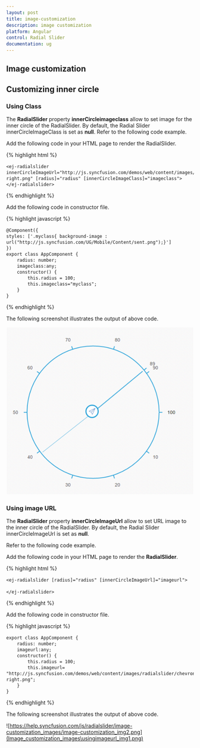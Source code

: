 ```yaml
---
layout: post
title: image-customization
description: image customization
platform: Angular
control: Radial Slider
documentation: ug
---
```


## Image customization

## Customizing inner circle

### Using Class

The **RadialSlider** property **innerCircleimageclass** allow to set image for the inner circle of the RadialSlider. By default, the Radial Slider innerCircleImageClass is set as **null**. Refer to the following code example.

Add the following code in your HTML page to render the RadialSlider.


{% highlight html %}

    <ej-radialslider innerCircleImageUrl="http://js.syncfusion.com/demos/web/content/images/radialslider/chevron-right.png" [radius]="radius" [innerCircleImageClass]="imageclass">
    </ej-radialslider>

{% endhighlight %}

Add the following code in constructor file.

{% highlight javascript %}


    @Component({
    styles: ['.myclass{ background-image : url("http://js.syncfusion.com/UG/Mobile/Content/sent.png");}']
    })
    export class AppComponent {
        radius: number;
        imageclass:any;
        constructor() {
            this.radius = 100;
            this.imageclass="myclass";
        }
    }

{% endhighlight %}

The following screenshot illustrates the output of above code.

![](Image_customization_images\usingclass_img1.png)

### Using image URL

The **RadialSlider** property **innerCircleImageUrl** allow to set URL image to the inner circle of the RadialSlider. By default, the Radial Slider innerCircleImageUrl is set as **null**.

Refer to the following code example.

Add the following code in your HTML page to render the **RadialSlider**.


{% highlight html %}

    <ej-radialslider [radius]="radius" [innerCircleImageUrl]="imageurl">

    </ej-radialslider>

{% endhighlight %}

Add the following code in constructor file.

{% highlight javascript %}

    export class AppComponent {
        radius: number;
        imageurl:any;
        constructor() {
            this.radius = 100;
            this.imageurl= "http://js.syncfusion.com/demos/web/content/images/radialslider/chevron-right.png";
        }
    }

{% endhighlight %}

The following screenshot illustrates the output of above code.

![https://help.syncfusion.com/js/radialslider/image-customization_images/image-customization_img2.png](Image_customization_images\usingimageurl_img1.png)

